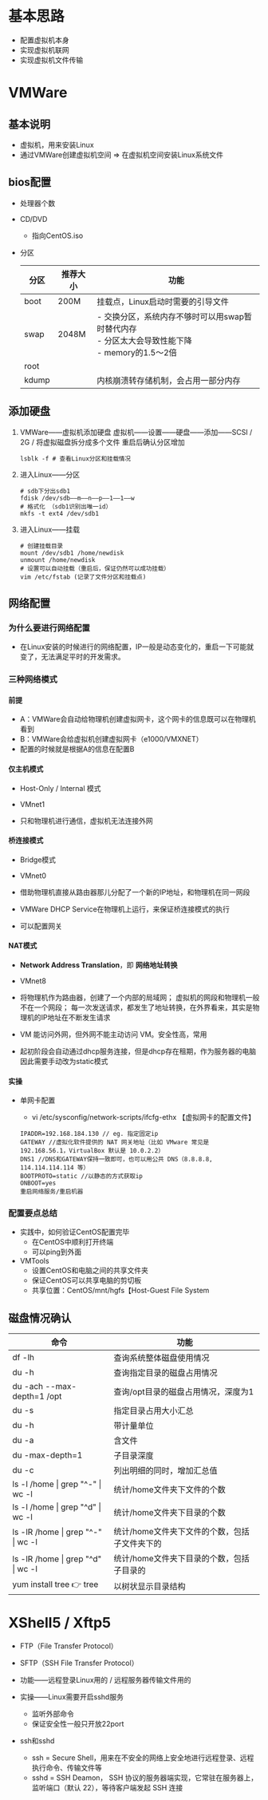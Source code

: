 # 基本思路

- 配置虚拟机本身
- 实现虚拟机联网
- 实现虚拟机文件传输

# VMWare

## 基本说明

- 虚拟机，用来安装Linux
- 通过VMWare创建虚拟机空间 => 在虚拟机空间安装Linux系统文件

## bios配置

- 处理器个数

- CD/DVD

  - 指向CentOS.iso

- 分区

  | 分区  | 推荐大小 | 功能                                                         |
  | ----- | -------- | ------------------------------------------------------------ |
  | boot  | 200M     | 挂载点，Linux启动时需要的引导文件                            |
  | swap  | 2048M    | - 交换分区，系统内存不够时可以用swap暂时替代内存<br/>- 分区太大会导致性能下降<br/>- memory的1.5～2倍 |
  | root  |          |                                                              |
  | kdump |          | 内核崩溃转存储机制，会占用一部分内存                         |

## 添加硬盘

1. VMWare——虚拟机添加硬盘
   虚拟机——设置——硬盘——添加——SCSI / 2G / 将虚拟磁盘拆分成多个文件
   重启后确认分区增加

   ```shell
   lsblk -f # 查看Linux分区和挂载情况
   ```

2. 进入Linux——分区

   ```shell
   # sdb下分出sdb1
   fdisk /dev/sdb——m——n——p——1——1——w
   # 格式化 （sdb1识别出唯一id）
   mkfs -t ext4 /dev/sdb1
   ```

3. 进入Linux——挂载

   ```shell
   # 创建挂载目录
   mount /dev/sdb1 /home/newdisk
   unmount /home/newdisk
   # 设置可以自动挂载（重启后，保证仍然可以成功挂载）
   vim /etc/fstab (记录了文件分区和挂载点)
   ```


## 网络配置

### 为什么要进行网络配置

- 在Linux安装的时候进行的网络配置，IP一般是动态变化的，重启一下可能就变了，无法满足平时的开发需求。

### 三种网络模式

#### 前提

- A：VMWare会自动给物理机创建虚拟网卡，这个网卡的信息既可以在物理机看到
- B：VMWare会给虚拟机创建虚拟网卡（e1000/VMXNET）
- 配置的时候就是根据A的信息在配置B

#### 仅主机模式

- Host-Only / Internal 模式

- VMnet1

- 只和物理机进行通信，虚拟机无法连接外网

#### 桥连接模式

- Bridge模式

- VMnet0

- 借助物理机直接从路由器那儿分配了一个新的IP地址，和物理机在同一网段
- VMWare DHCP Service在物理机上运行，来保证桥连接模式的执行
- 可以配置网关

#### NAT模式

- **Network Address Translation**，即 **网络地址转换**

- VMnet8
- 将物理机作为路由器，创建了一个内部的局域网；
  虚拟机的网段和物理机一般不在一个网段；
  每一次发送请求，都发生了地址转换，在外界看来，其实是物理机的IP地址在不断发生请求
- VM 能访问外网，但外网不能主动访问 VM。安全性高，常用
- 起初阶段会自动通过dhcp服务连接，但是dhcp存在租期，作为服务器的电脑因此需要手动改为static模式

#### 实操

- 单网卡配置

  - vi /etc/sysconfig/network-scripts/ifcfg-ethx 【虚拟网卡的配置文件】

  ```config
  IPADDR=192.168.184.130 // eg. 指定固定ip
  GATEWAY //虚拟化软件提供的 NAT 网关地址（比如 VMware 常见是 192.168.56.1，VirtualBox 默认是 10.0.2.2）
  DNS1 //DNS和GATEWAY保持一致即可，也可以用公共 DNS（8.8.8.8, 114.114.114.114 等）
  BOOTPROTO=static //以静态的方式获取ip
  ONBOOT=yes
  重启网络服务/重启机器
  ```


### 配置要点总结

- 实践中，如何验证CentOS配置完毕
  - 在CentOS中顺利打开终端
  - 可以ping到外面
- VMTools
  - 设置CentOS和电脑之间的共享文件夹
  - 保证CentOS可以共享电脑的剪切板
  - 共享位置：CentOS/mnt/hgfs【Host-Guest File System

## 磁盘情况确认

| 命令                               | 功能                                          |
| ---------------------------------- | --------------------------------------------- |
| df -lh                             | 查询系统整体磁盘使用情况                      |
| du -h                              | 查询指定目录的磁盘占用情况                    |
| du -ach --max-depth=1 /opt         | 查询/opt目录的磁盘占用情况，深度为1           |
| du -s                              | 指定目录占用大小汇总                          |
| du -h                              | 带计量单位                                    |
| du -a                              | 含文件                                        |
| du -max-depth=1                    | 子目录深度                                    |
| du -c                              | 列出明细的同时，增加汇总值                    |
| ls -l /home \| grep "^-" \| wc -l  | 统计/home文件夹下文件的个数                   |
| ls -l /home \| grep "^d" \| wc -l  | 统计/home文件夹下目录的个数                   |
| ls -lR /home \| grep "^-" \| wc -l | 统计/home文件夹下文件的个数，包括子文件夹下的 |
| ls -lR /home \| grep "^d" \| wc -l | 统计/home文件夹下目录的个数，包括子目录的     |
| yum install tree 👉 tree            | 以树状显示目录结构                            |



# XShell5 / Xftp5

- FTP（File Transfer Protocol）
- SFTP（SSH File Transfer Protocol）

- 功能——远程登录Linux用的 / 远程服务器传输文件用的
- 实操——Linux需要开启sshd服务
  - 监听外部命令
  - 保证安全性一般只开放22port
- ssh和sshd
  - ssh = Secure Shell，用来在不安全的网络上安全地进行远程登录、远程执行命令、传输文件等
  - sshd = SSH Deamon， SSH 协议的服务器端实现，它常驻在服务器上，监听端口（默认 22），等待客户端发起 SSH 连接
